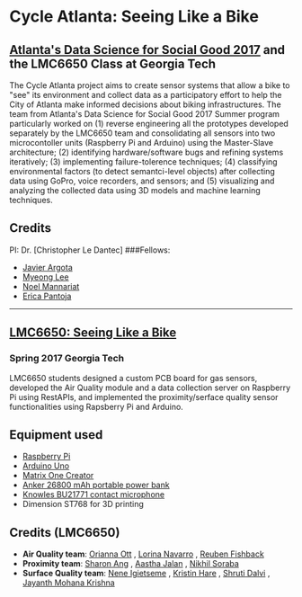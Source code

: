Cycle Atlanta: Seeing Like a Bike
================
[Atlanta's Data Science for Social Good 2017](http://dssg-atl.io/) and the LMC6650 Class at Georgia Tech
----------

The Cycle Atlanta project aims to create sensor systems that allow a bike to "see" its environment and collect data as a participatory effort to help the City of Atlanta make informed decisions about biking infrastructures. The team from Atlanta's Data Science for Social Good 2017 Summer program particularly worked on (1) reverse engineering all the prototypes developed separately by the LMC6650 team and consolidating all sensors into two microcontoller units (Raspberry Pi and Arduino) using the Master-Slave architecture; (2) identifying hardware/software bugs and refining systems iteratively; (3) implementing failure-tolerence techniques; (4) classifying environmental factors (to detect semantci-level objects) after collecting data using GoPro, voice recorders, and sensors; and (5) visualizing and analyzing the collected data using 3D models and machine learning techniques. 

## Credits
PI: Dr. [Christopher Le Dantec]
###Fellows:
* [Javier Argota](http://jard.us)
* [Myeong Lee](http://myeonglee.com)
* [Noel Mannariat](reivajar@gmail.com)
* [Erica Pantoja](ericapantoja1190@gmail.com)

******

## [LMC6650: Seeing Like a Bike](http://ledantec.net/teaching/lmc-6650-spring-2017/)
### Spring 2017 Georgia Tech

LMC6650 students designed a custom PCB board for gas sensors, developed the Air Quality module and a data collection server on Raspberry Pi using RestAPIs, and implemented the proximity/serface quality sensor functionalities using Rapsberry Pi and Arduino. 

## Equipment used
* [Raspberry Pi](http://raspberrypi.org) 
* [Arduino Uno](https://www.arduino.cc/en/Main/arduinoBoardUno)
* [Matrix One Creator](http://creator.matrix.one)
* [Anker 26800 mAh portable power bank](https://www.amazon.com/Anker-PowerCore-Portable-Double-Speed-Recharging/dp/B01JIWQPMW)
* [Knowles BU21771 contact microphone](www.digikey.com/product-detail/en/knowles/BU-21771-000/423-1004-ND/458515)
* Dimension ST768 for 3D printing

## Credits (LMC6650)
* **Air Quality team**: [Orianna Ott](https://www.linkedin.com/in/orianaott/) , [Lorina Navarro](https://www.linkedin.com/in/lmnavarro/) , [Reuben Fishback](https://www.linkedin.com/in/reuben-fishback-a4b31085/)
* **Proximity team**: [Sharon Ang](https://www.linkedin.com/in/sharon-ang/) , [Aastha Jalan](https://www.linkedin.com/in/aasthajalan/) , [Nikhil Soraba](https://www.linkedin.com/in/nikhil-soraba/)
* **Surface Quality team**: [Nene Igietseme](https://www.linkedin.com/in/nene-igietseme-19b65125/) , [Kristin Hare](https://www.linkedin.com/in/kristin-hare/) , [Shruti Dalvi](https://www.linkedin.com/in/shruti-dalvi/) , [Jayanth Mohana Krishna](https://linkedin.com/in/jayanthm)
